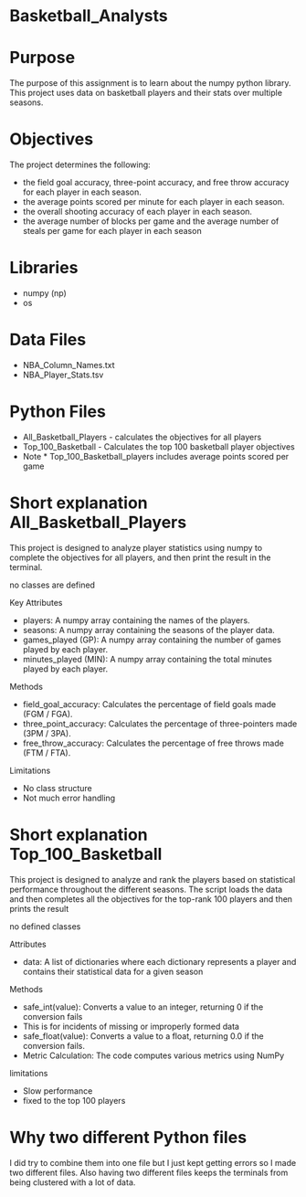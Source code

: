 # Basketball_Analysts

# Purpose 
The  purpose of this assignment is to learn about the numpy python library. This project uses data on basketball players and their stats over multiple seasons. 

# Objectives 
The project determines the following: 
- the field goal accuracy, three-point accuracy, and free throw accuracy for each player in each season.
-  the average points scored per minute for each player in each season.
-  the overall shooting accuracy of each player in each season.
- the average number of blocks per game and the average number of steals per game for each player in each season

# Libraries 
- numpy (np)
- os

# Data Files 
- NBA_Column_Names.txt
- NBA_Player_Stats.tsv

# Python Files 
- All_Basketball_Players - calculates the objectives for all players 
- Top_100_Basketball - Calculates the top 100 basketball player objectives
- Note * Top_100_Basketball_players includes average points scored per game 

#  Short explanation All_Basketball_Players 
This project is designed to analyze player statistics using numpy to complete the objectives for all players, and then print the result in the terminal. 

no classes are defined 

Key Attributes 
- players: A numpy array containing the names of the players.
- seasons: A numpy array containing the seasons of the player data.
- games_played (GP): A numpy array containing the number of games played by each player.
- minutes_played (MIN): A numpy array containing the total minutes played by each player.

Methods 
- field_goal_accuracy: Calculates the percentage of field goals made (FGM / FGA).
- three_point_accuracy: Calculates the percentage of three-pointers made (3PM / 3PA).
- free_throw_accuracy: Calculates the percentage of free throws made (FTM / FTA).

Limitations 
- No class structure 
- Not much error handling 

# Short explanation Top_100_Basketball
 This project is designed to analyze and rank the players based on statistical performance throughout the different seasons. The script loads the data and then completes all the objectives for the top-rank 100 players and then prints the result 
 
no defined classes 

Attributes 
- data: A list of dictionaries where each dictionary represents a player and contains their statistical data for a given season

Methods 
- safe_int(value): Converts a value to an integer, returning 0 if the conversion fails 
- This is for incidents of missing or improperly formed data 
- safe_float(value): Converts a value to a float, returning 0.0 if the conversion fails.
- Metric Calculation: The code computes various metrics using NumPy

limitations 
- Slow performance 
- fixed to the top 100 players 

# Why two different Python files 
I did try to combine them into one file but I just kept getting errors so I made two different files. Also having two different files keeps the terminals from being clustered with a lot of data. 


